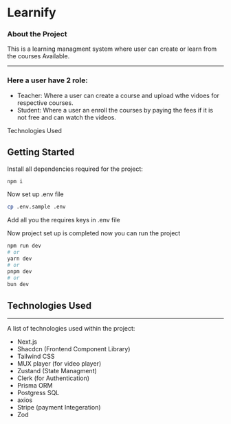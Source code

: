 # Learnify
### About the Project
This is a learning managment system where user can create or learn from the courses Available.

***
### Here a user have 2 role:
* Teacher: Where a user can create a course and upload wthe vidoes for respective courses.
* Student: Where a user an enroll the courses by paying the fees if it is not free and can watch the videos.

Technologies Used


## Getting Started

Install all dependencies required for the project:
```bash
npm i
```

Now set up .env file 
```bash
cp .env.sample .env
```

Add all you the requires keys in .env file 


Now project set up is completed now you can run the project
```bash
npm run dev
# or
yarn dev
# or
pnpm dev
# or
bun dev
```

## Technologies Used
***
A list of technologies used within the project:
* Next.js
* Shacdcn (Frontend Component Library)
* Tailwind CSS
* MUX player (for video player)
* Zustand (State Managment)
* Clerk (for Authentication)
* Prisma ORM
* Postgress SQL
* axios
* Stripe (payment Integeration)
* Zod
  
  



